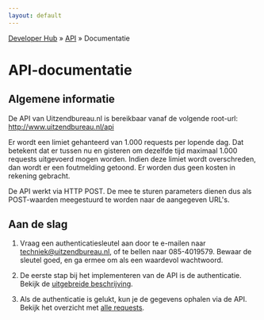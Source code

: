 ```yaml
---
layout: default
---
```


[Developer Hub](/) &raquo; [API](/api) &raquo; Documentatie

# API-documentatie

## Algemene informatie

De API van Uitzendbureau.nl is bereikbaar vanaf de volgende root-url: http://www.uitzendbureau.nl/api

Er wordt een limiet gehanteerd van 1.000 requests per lopende dag. Dat betekent dat er tussen nu en gisteren om dezelfde tijd maximaal 1.000 requests
uitgevoerd mogen worden. Indien deze limiet wordt overschreden, dan wordt er een foutmelding getoond. Er worden dus geen kosten in rekening gebracht.

De API werkt via HTTP POST. De mee te sturen parameters dienen dus als POST-waarden meegestuurd te worden naar de aangegeven URL&#39;s.

## Aan de slag

1. Vraag een authenticatiesleutel aan door te e-mailen naar
[techniek@uitzendbureau.nl](mailto:techniek@uitzendbureau.nl?subject=DeveloperHub%3A%20Aanvraag%20authenticatiesleutel%20API), of te bellen naar 085-4019579.
Bewaar de sleutel goed, en ga ermee om als een waardevol wachtwoord.

2. De eerste stap bij het implementeren van de API is de authenticatie. Bekijk de [uitgebreide beschrijving](/api/auth.html).

3. Als de authenticatie is gelukt, kun je de gegevens ophalen via de API. Bekijk het overzicht met [alle requests](/api/requests).
